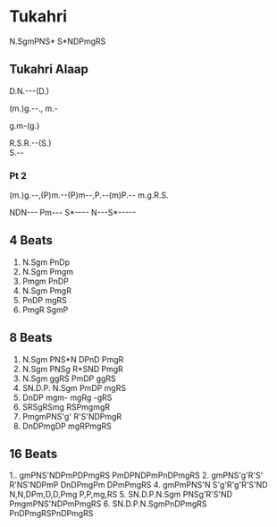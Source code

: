 # Tukahri
N.SgmPNS*
S*NDPmgRS

## Tukahri Alaap
D.N.---(D.)

(m.)g.--., m.-

g.m-(g.)

R.S.R.--(S.)    
S.--

### Pt 2
(m.)g.--,(P)m.--(P)m--,P.--(m)P.--
m.g.R.S.

NDN--- Pm--- S*---- N---S*-----

## 4 Beats
1. N.Sgm  PnDp
2. N.Sgm  Pmgm
3. Pmgm   PnDP
4. N.Sgm  PmgR
5. PnDP   mgRS
6. PmgR   SgmP

## 8 Beats
1. N.Sgm  PNS*N   DPnD  PmgR
2. N.Sgm  PNS*g*  R*SND PmgR
3. N.Sgm ggRS PmDP ggRS
4. SN.D.P. N.Sgm PmDP mgRS
5. DnDP mgm- mgRg -gRS
6. SRSgRSmg RSPmgmgR
7. PmgmPNS'g' R'S'NDPmgR
8. DnDPmgDP mgRPmgRS

## 16 Beats
1.. gmPNS'NDPmPDPmgRS
PmDPNDPmPnDPmgRS
2. gmPNS'g'R'S' R'NS'NDPmP
DnDPmgPm DPmPmgRS
4. gmPmPNS'N S'g'R'g'R'S'ND
N,N,DPm,D,D,Pmg P,P,mg,RS
5. SN.D.P.N.Sgm PNSg'R'S'ND
PmgmPNS'NDPmPmgRS
6. SN.D.P.N.SgmPnDPmgRS
PnDPmgRSPnDPmgRS
